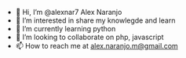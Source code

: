 - 👋 Hi, I’m @alexnar7 Alex Naranjo
- 👀 I’m interested in share my knowlegde and learn
- 🌱 I’m currently learning python
- 💞️ I’m looking to collaborate on php, javascript
- 📫 How to reach me at alex.naranjo.m@gmail.com

<!---
alexnar7/alexnar7 is a ✨ special ✨ repository because its `README.md` (this file) appears on your GitHub profile.
You can click the Preview link to take a look at your changes.
--->
